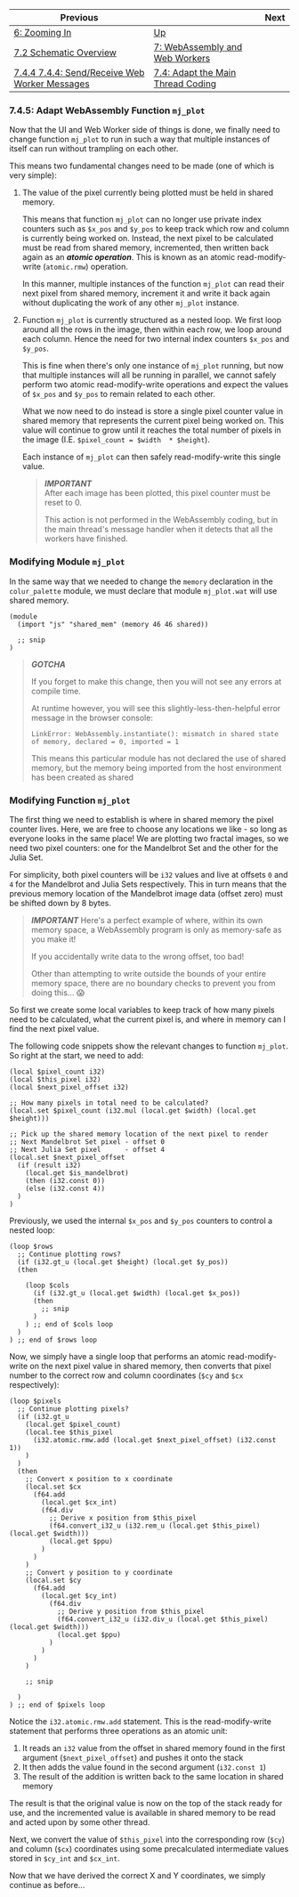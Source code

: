 | Previous | | Next
|---|---|---
| [6: Zooming In](../../../06%20Zoom%20Image/) | [Up](../../../) |
| [7.2 Schematic Overview](../../02/) | [7: WebAssembly and Web Workers](../../) |
| [7.4.4 7.4.4: Send/Receive Web Worker Messages](../04/)  | [7.4: Adapt the Main Thread Coding](../) | 

### 7.4.5: Adapt WebAssembly Function `mj_plot`

Now that the UI and Web Worker side of things is done, we finally need to change function `mj_plot` to run in such a way that multiple instances of itself can run without trampling on each other.

This means two fundamental changes need to be made (one of which is very simple):

1. The value of the pixel currently being plotted must be held in shared memory.

   This means that function `mj_plot` can no longer use private index counters such as `$x_pos` and `$y_pos` to keep track which row and column is currently being worked on.  Instead, the next pixel to be calculated must be read from shared memory, incremented, then written back again as an ***atomic operation***.  This is known as an atomic read-modify-write (`atomic.rmw`) operation.
   
   In this manner, multiple instances of the function `mj_plot` can read their next pixel from shared memory, increment it and write it back again without duplicating the work of any other `mj_plot` instance.
   
1. Function `mj_plot` is currently structured as a nested loop.  We first loop around all the rows in the image, then within each row, we loop around each column.  Hence the need for two internal index counters `$x_pos` and `$y_pos`.

   This is fine when there's only one instance of `mj_plot` running, but now that multiple instances will all be running in parallel, we cannot safely perform two atomic read-modify-write operations and expect the values of `$x_pos` and `$y_pos` to remain related to each other.
   
   What we now need to do instead is store a single pixel counter value in shared memory that represents the current pixel being worked on.  This value will continue to grow until it reaches the total number of pixels in the image (I.E. `$pixel_count = $width  * $height`).
   
   Each instance of `mj_plot` can then safely read-modify-write this single value.
   
   > ***IMPORTANT***  
   > After each image has been plotted, this pixel counter must be reset to 0.
   > 
   > This action is not performed in the WebAssembly coding, but in the main thread's message handler when it detects that all the workers have finished.
 
### Modifying Module `mj_plot`

In the same way that we needed to change the `memory` declaration in the `colur_palette` module, we must declare that module `mj_plot.wat` will use shared memory.

```wast
(module
  (import "js" "shared_mem" (memory 46 46 shared))
  
  ;; snip
)
```

> ***GOTCHA***
>
> If you forget to make this change, then you will not see any errors at compile time.
> 
> At runtime however, you will see this slightly-less-then-helpful error message in the browser console:
>
> `LinkError: WebAssembly.instantiate(): mismatch in shared state of memory, declared = 0, imported = 1`
> 
> This means this particular module has not declared the use of shared memory, but the memory being imported from the host environment has been created as shared
 
 
### Modifying Function `mj_plot`

The first thing we need to establish is where in shared memory the pixel counter lives.  Here, we are free to choose any locations we like - so long as everyone looks in the same place!  We are plotting two fractal images, so we need two pixel counters: one for the Mandelbrot Set and the other for the Julia Set.

For simplicity, both pixel counters will be `i32` values and live at offsets `0` and `4` for the Mandelbrot and Julia Sets respectively.  This in turn means that the previous memory location of the Mandelbrot image data (offset zero) must be shifted down by 8 bytes.

> ***IMPORTANT***
> Here's a perfect example of where, within its own memory space, a WebAssembly program is only as memory-safe as you make it!
> 
> If you accidentally write data to the wrong offset, too bad!
> 
> Other than attempting to write outside the bounds of your entire memory space, there are no boundary checks to prevent you from doing this... 😱

So first we create some local variables to keep track of how many pixels need to be calculated, what the current pixel is, and where in memory can I find the next pixel value.

The following code snippets show the relevant changes to function `mj_plot`.  So right at the start, we need to add:

```wast
(local $pixel_count i32)
(local $this_pixel i32)
(local $next_pixel_offset i32)

;; How many pixels in total need to be calculated?
(local.set $pixel_count (i32.mul (local.get $width) (local.get $height)))

;; Pick up the shared memory location of the next pixel to render
;; Next Mandelbrot Set pixel - offset 0
;; Next Julia Set pixel      - offset 4
(local.set $next_pixel_offset
  (if (result i32)
    (local.get $is_mandelbrot)
    (then (i32.const 0))
    (else (i32.const 4))
  )
)
```

Previously, we used the internal `$x_pos` and `$y_pos` counters to control a nested loop:

```wast
(loop $rows
  ;; Continue plotting rows?
  (if (i32.gt_u (local.get $height) (local.get $y_pos))
  (then

    (loop $cols
      (if (i32.gt_u (local.get $width) (local.get $x_pos))
      (then
        ;; snip
      )
    ) ;; end of $cols loop
  )
) ;; end of $rows loop
```

Now, we simply have a single loop that performs an atomic read-modify-write on the next pixel value in shared memory, then converts that pixel number to the correct row and column coordinates (`$cy` and `$cx` respectively):

```wast
(loop $pixels
  ;; Continue plotting pixels?
  (if (i32.gt_u
    (local.get $pixel_count)
    (local.tee $this_pixel
      (i32.atomic.rmw.add (local.get $next_pixel_offset) (i32.const 1))
    )
  )
  (then
    ;; Convert x position to x coordinate
    (local.set $cx
      (f64.add
        (local.get $cx_int)
        (f64.div
          ;; Derive x position from $this_pixel
          (f64.convert_i32_u (i32.rem_u (local.get $this_pixel) (local.get $width)))
          (local.get $ppu)
        )
      )
    )
    ;; Convert y position to y coordinate
    (local.set $cy
      (f64.add
        (local.get $cy_int)
          (f64.div
            ;; Derive y position from $this_pixel
            (f64.convert_i32_u (i32.div_u (local.get $this_pixel) (local.get $width)))
            (local.get $ppu)
          )
        )
      )
    )
    
    ;; snip
    
  )
) ;; end of $pixels loop
```

Notice the `i32.atomic.rmw.add` statement.  This is the read-modify-write statement that performs three operations as an atomic unit:

1. It reads an `i32` value from the offset in shared memory found in the first argument (`$next_pixel_offset`) and pushes it onto the stack
1. It then adds the value found in the second argument (`i32.const 1`)
1. The result of the addition is written back to the same location in shared memory

The result is that the original value is now on the top of the stack ready for use, and the incremented value is available in shared memory to be read and acted upon by some other thread.

Next, we convert the value of `$this_pixel` into the corresponding row (`$cy`) and column (`$cx`) coordinates using some precalculated intermediate values stored in `$cy_int` and `$cx_int`.

Now that we have derived the correct X and Y coordinates, we simply continue as before...




